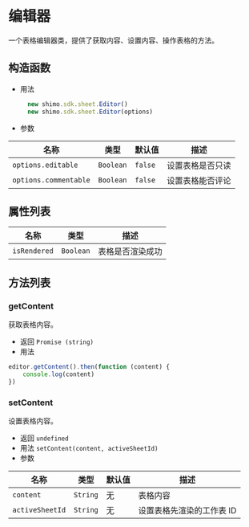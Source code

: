 # 编辑器

一个表格编辑器类，提供了获取内容、设置内容、操作表格的方法。

## 构造函数

* 用法

  ```js
    new shimo.sdk.sheet.Editor()
    new shimo.sdk.sheet.Editor(options)
  ```

* 参数

|名称|类型|默认值|描述|
| -- | -- | -- | -- |
| `options.editable` | `Boolean` | `false` |设置表格是否只读|
| `options.commentable` | `Boolean` | `false` |设置表格能否评论|

## 属性列表

|名称|类型|描述|
| -- | -- | -- |
| `isRendered` | `Boolean` |表格是否渲染成功|

## 方法列表

### getContent
  获取表格内容。

  * 返回 `Promise (string)`
  * 用法

  ```js
  editor.getContent().then(function (content) {
      console.log(content)
  })
  ```

### setContent
  设置表格内容。

  * 返回 `undefined`
  * 用法 `setContent(content, activeSheetId)`
  * 参数

|名称|类型|默认值|描述|
| -- | -- | -- | -- |
| `content` | `String` | 无 |表格内容|
| `activeSheetId` | `String` | 无 |设置表格先渲染的工作表 ID|

